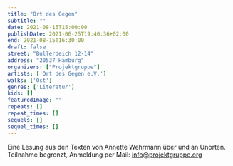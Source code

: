 ```yaml
---
title: "Ort des Gegen"
subtitle: ""
date: 2021-08-15T15:00:00
publishDate: 2021-06-25T19:40:36+02:00
end: 2021-08-15T16:30:00
draft: false
street: "Bullerdeich 12-14"
address: "20537 Hamburg"
organizers: ["Projektgruppe"]
artists: ['Ort des Gegen e.V.']
walks: ['Ost']
genres: ['Literatur']
kids: []
featuredImage: ""
repeats: []
repeat_times: []
sequels: []
sequel_times: []
---
```


Eine Lesung aus den Texten von Annette Wehrmann über und an Unorten. Teilnahme begrenzt, Anmeldung per Mail: info@projektgruppe.org